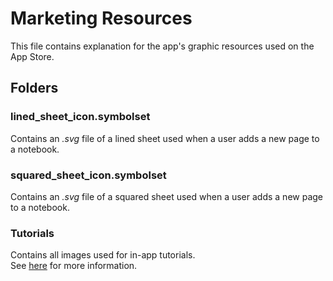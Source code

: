 # Marketing Resources 
This file contains explanation for the app's graphic resources used on the App Store.

## Folders 

### lined_sheet_icon.symbolset
Contains an _.svg_ file of a lined sheet used when a user adds a new page to a notebook.

### squared_sheet_icon.symbolset
Contains an _.svg_ file of a squared sheet used when a user adds a new page to a notebook.

### Tutorials
Contains all images used for in-app tutorials. \
See [here](Graphic%20Resources/Tutorials/TUTORIALS.md) for more information.






